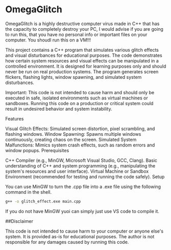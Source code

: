 # OmegaGlitch

OmegaGlitch is a highly destructive computer virus made in C++ that has the capacity to completely destroy your PC, I would advise if you are going to run this, that you have no personal info or important files on your computer. You shoudl run this on a VM!!!

This project contains a C++ program that simulates various glitch effects and visual disturbances for educational purposes. The code demonstrates how certain system resources and visual effects can be manipulated in a controlled environment. It is designed for learning purposes only and should never be run on real production systems. The program generates screen flickers, flashing lights, window spawning, and simulated system disturbances.

Important: This code is not intended to cause harm and should only be executed in safe, isolated environments such as virtual machines or sandboxes. Running this code on a production or critical system could result in undesired behavior and system instability.

Features

Visual Glitch Effects: Simulated screen distortion, pixel scrambling, and flashing windows.
Window Spawning: Spawns multiple windows continuously, creating chaos on the screen.
Simulated System Malfunctions: Mimics system crash effects, such as random errors and window popups.
Prerequisites

C++ Compiler (e.g., MinGW, Microsoft Visual Studio, GCC, Clang).
Basic understanding of C++ and system programming (e.g., manipulating the system's resources and user interface).
Virtual Machine or Sandbox Environment (recommended for testing and running the code safely).
Setup

You can use MinGW to turn the .cpp file into a .exe file using the following command in the shell. 
```bash
g++ -o glitch_effect.exe main.cpp
```
If you do not have MinGW yuoi can simply just use VS code to compile it. 

##Disclaimer

This code is not intended to cause harm to your computer or anyone else's system. It is provided as-is for educational purposes. The author is not responsible for any damages caused by running this code.
